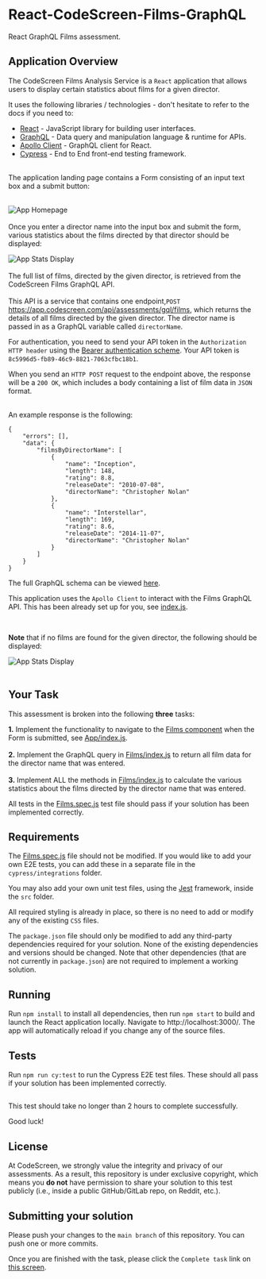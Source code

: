 # React-CodeScreen-Films-GraphQL
React GraphQL Films assessment.

## Application Overview

The CodeScreen Films Analysis Service is a `React` application that allows users to display certain statistics about films for a given director.

It uses the following libraries / technologies - don't hesitate to refer to the docs if you need to:

* [React](https://reactjs.org/) - JavaScript library for building user interfaces.
* [GraphQL](https://graphql.org/) - Data query and manipulation language & runtime for APIs.
* [Apollo Client](https://www.apollographql.com/client/) - GraphQL client for React.
* [Cypress](https://www.cypress.io/) - End to End front-end testing framework.
<br><br>

The application landing page contains a Form consisting of an input text box and a submit button:
<br><br>

![App Homepage](/public/app_homepage.png)
<br><br>
Once you enter a director name into the input box and submit the form, various statistics about the films directed by that director should be displayed:

![App Stats Display](/public/app_stats_display.png)
<br><br>
The full list of films, directed by the given director, is retrieved from the CodeScreen Films GraphQL API. <br><br>
This API is a service that contains one endpoint,`POST` https://app.codescreen.com/api/assessments/gql/films, which returns the details of all films directed by the given director. The director name is passed in as a GraphQL variable called `directorName`. 

For authentication, you need to send your API token in the `Authorization HTTP header` using the [Bearer authentication scheme](https://tools.ietf.org/html/draft-ietf-oauth-v2-bearer-20#section-2.1). Your API token is `8c5996d5-fb89-46c9-8821-7063cfbc18b1`.

When you send an `HTTP POST` request to the endpoint above, the response will be a `200 OK`, which includes a body containing a list of film data in `JSON` format. 
<br><br> 

An example response is the following:

    {
        "errors": [],
        "data": {
            "filmsByDirectorName": [
                {
                    "name": "Inception",
                    "length": 148,
                    "rating": 8.8,
                    "releaseDate": "2010-07-08",
                    "directorName": "Christopher Nolan"
                },
                {
                    "name": "Interstellar",
                    "length": 169,
                    "rating": 8.6,
                    "releaseDate": "2014-11-07",
                    "directorName": "Christopher Nolan"
                }
            ]
        }
    }

The full GraphQL schema can be viewed [here](src/Films/filmsSchema.graphqls).

This application uses the `Apollo Client` to interact with the Films GraphQL API. This has been already set up for you, see [index.js](src/index.js).

<br>

**Note** that if no films are found for the given director, the following should be displayed:

![App Stats Display](/public/app_stats_display_no_user.png)
<br><br>

## Your Task

This assessment is broken into the following **three** tasks:

**1.** Implement the functionality to navigate to the [Films component](src/Films/index.js) when the Form is submitted, see [App/index.js](src/App/index.js).<br><br>
**2.** Implement the GraphQL query in [Films/index.js](src/Films/index.js) to return all film data for the director name that was entered.<br><br>
**3.** Implement ALL the methods in [Films/index.js](src/Films/index.js) to calculate the various statistics about the films directed by the director name that was entered.

All tests in the [Films.spec.js](cypress/integration/Films.spec.js) test file should pass if your solution has been implemented correctly.

## Requirements
The [Films.spec.js](cypress/integration/Films.spec.js) file should not be modified. If you would like to add your own E2E tests, you
can add these in a separate file in the `cypress/integrations` folder.

You may also add your own unit test files, using the [Jest](https://jestjs.io/) framework, inside the `src` folder.

All required styling is already in place, so there is no need to add or modify any of the existing `CSS` files.

The `package.json` file should only be modified to add any third-party dependencies required for your solution. None of the existing dependencies and versions should be changed. Note that other dependencies (that are not currently in `package.json`) are not required to implement a working solution. 

## Running
Run `npm install` to install all dependencies, then run `npm start` to build and launch the React application locally. Navigate to http://localhost:3000/. The app will automatically reload if you change any of the source files.

## Tests
Run `npm run cy:test` to run the Cypress E2E test files. These should all pass if your solution has been implemented correctly.

##

This test should take no longer than 2 hours to complete successfully.

Good luck!


## License

At CodeScreen, we strongly value the integrity and privacy of our assessments. As a result, this repository is under exclusive copyright, which means you **do not** have permission to share your solution to this test publicly (i.e., inside a public GitHub/GitLab repo, on Reddit, etc.). <br>

## Submitting your solution

Please push your changes to the `main branch` of this repository. You can push one or more commits. <br>

Once you are finished with the task, please click the `Complete task` link on <a href="https://app.codescreen.com/#/codescreentest5e60f355-1e88-4d64-a6fc-56e53f233db0" target="_blank">this screen</a>.